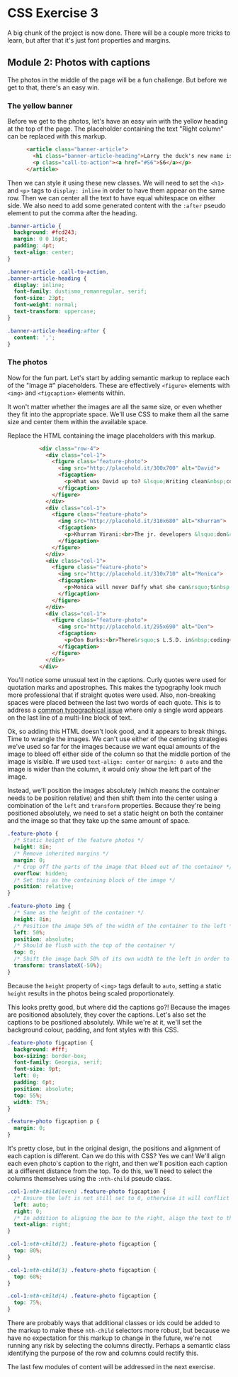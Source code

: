 # CSS Exercise 3

A big chunk of the project is now done. There will be a couple more tricks to learn, but after that it's just font properties and margins.

## Module 2: Photos with captions

The photos in the middle of the page will be a fun challenge. But before we get to that, there's an easy win.

### The yellow banner

Before we get to the photos, let's have an easy win with the yellow heading at the top of the page. The placeholder containing the text "Right column" can be replaced with this markup.

```html
      <article class="banner-article">
        <h1 class="banner-article-heading">Larry the duck's new name is causing a buzz</h1>
        <p class="call-to-action"><a href="#S6">S6</a></p>
      </article>
```

Then we can style it using these new classes. We will need to set the `<h1>` and `<p>` tags to `display: inline` in order to have them appear on the same row. Then we can center all the text to have equal whitespace on either side. We also need to add some generated content with the `:after` pseudo element to put the comma after the heading.

```css
.banner-article {
  background: #fcd243;
  margin: 0 0 16pt;
  padding: 4pt;
  text-align: center;
}

.banner-article .call-to-action,
.banner-article-heading {
  display: inline;
  font-family: dustismo_romanregular, serif;
  font-size: 23pt;
  font-weight: normal;
  text-transform: uppercase;
}

.banner-article-heading:after {
  content: ',';
}
```

### The photos

Now for the fun part. Let's start by adding semantic markup to replace each of the "Image #" placeholders. These are effectively `<figure>` elements with `<img>` and `<figcaption>` elements within.

It won't matter whether the images are all the same size, or even whether they fit into the appropriate space. We'll use CSS to make them all the same size and center them within the available space.

Replace the HTML containing the image placeholders with this markup.

```html
          <div class="row-4">
            <div class="col-1">
              <figure class="feature-photo">
                <img src="http://placehold.it/300x700" alt="David">
                <figcaption>
                  <p>What was David up to? &lsquo;Writing clean&nbsp;code.&rsquo;</p>
                </figcaption>
              </figure>
            </div>
            <div class="col-1">
              <figure class="feature-photo">
                <img src="http://placehold.it/310x680" alt="Khurram">
                <figcaption>
                  <p>Khurram Virani:<br>The jr. developers &lsquo;don&rsquo;t feel&nbsp;fear&rsquo;</p>
                </figcaption>
              </figure>
            </div>
            <div class="col-1">
              <figure class="feature-photo">
                <img src="http://placehold.it/310x710" alt="Monica">
                <figcaption>
                  <p>Monica will never Daffy what she can&rsquo;t&nbsp;Duck</p>
                </figcaption>
              </figure>
            </div>
            <div class="col-1">
              <figure class="feature-photo">
                <img src="http://placehold.it/295x690" alt="Don">
                <figcaption>
                  <p>Don Burks:<br>There&rsquo;s L.S.D. in&nbsp;coding</p>
                </figcaption>
              </figure>
            </div>
          </div>
```

You'll notice some unusual text in the captions. Curly quotes were used for quotation marks and apostrophes. This makes the typography look much more professional that if straight quotes were used. Also, non-breaking spaces were placed between the last two words of each quote. This is to address a [common typographical issue](https://www.fonts.com/content/learning/fontology/level-2/text-typography/rags-widows-orphans) where only a single word appears on the last line of a multi-line block of text.

Ok, so adding this HTML doesn't look good, and it appears to break things. Time to wrangle the images. We can't use either of the centering strategies we've used so far for the images because we want equal amounts of the image to bleed off either side of the column so that the middle portion of the image is visible. If we used `text-align: center` or `margin: 0 auto` and the image is wider than the column, it would only show the left part of the image.

Instead, we'll position the images absolutely (which means the container needs to be position relative) and then shift them into the center using a combination of the `left` and `transform` properties. Because they're being positioned absolutely, we need to set a static height on both the container and the image so that they take up the same amount of space.

```css
.feature-photo {
  /* Static height of the feature photos */
  height: 8in;
  /* Remove inherited margins */
  margin: 0;
  /* Crop off the parts of the image that bleed out of the container */
  overflow: hidden;
  /* Set this as the containing block of the image */
  position: relative;
}

.feature-photo img {
  /* Same as the height of the container */
  height: 8in;
  /* Position the image 50% of the width of the container to the left */
  left: 50%;
  position: absolute;
  /* Should be flush with the top of the container */
  top: 0;
  /* Shift the image back 50% of its own width to the left in order to center it */
  transform: translateX(-50%);
}
```

Because the `height` property of `<img>` tags default to `auto`, setting a static `height` results in the photos being scaled proportionately.

This looks pretty good, but where did the captions go?! Because the images are positioned absolutely, they cover the captions. Let's also set the captions to be positioned absolutely. While we're at it, we'll set the background colour, padding, and font styles with this CSS.

```css
.feature-photo figcaption {
  background: #fff;
  box-sizing: border-box;
  font-family: Georgia, serif;
  font-size: 9pt;
  left: 0;
  padding: 6pt;
  position: absolute;
  top: 55%;
  width: 75%;
}

.feature-photo figcaption p {
  margin: 0;
}
```

It's pretty close, but in the original design, the positions and alignment of each caption is different. Can we do this with CSS? Yes we can! We'll align each even photo's caption to the right, and then we'll position each caption at a different distance from the top. To do this, we'll need to select the columns themselves using the `:nth-child` pseudo class.

```css
.col-1:nth-child(even) .feature-photo figcaption {
  /* Ensure the left is not still set to 0, otherwise it will conflict with the width property */
  left: auto;
  right: 0;
  /* In addition to aligning the box to the right, align the text to the right as well */
  text-align: right;
}

.col-1:nth-child(2) .feature-photo figcaption {
  top: 80%;
}

.col-1:nth-child(3) .feature-photo figcaption {
  top: 60%;
}

.col-1:nth-child(4) .feature-photo figcaption {
  top: 75%;
}
```

There are probably ways that additional classes or ids could be added to the markup to make these `nth-child` selectors more robust, but because we have no expectation for this markup to change in the future, we're not running any risk by selecting the columns directly. Perhaps a semantic class identifying the purpose of the row and columns could rectify this.

The last few modules of content will be addressed in the next exercise.
